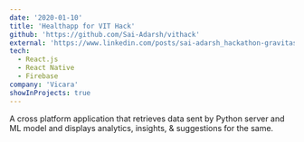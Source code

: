 ```yaml
---
date: '2020-01-10'
title: 'Healthapp for VIT Hack'
github: 'https://github.com/Sai-Adarsh/vithack'
external: 'https://www.linkedin.com/posts/sai-adarsh_hackathon-gravitas-india-activity-6721387136467259392-p3Ir'
tech:
  - React.js
  - React Native
  - Firebase
company: 'Vicara'
showInProjects: true
---
```


A cross platform application that retrieves data sent by Python server and ML model and displays analytics, insights, & suggestions for the same.
